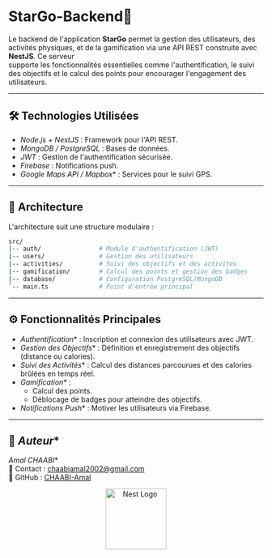 
# StarGo-Backend🚀<br>

Le backend de l'application **StarGo** permet la gestion des utilisateurs, des activités physiques, et de la gamification via une API REST construite avec **NestJS**. Ce serveur<br>
supporte les fonctionnalités essentielles comme l'authentification, le suivi des objectifs et le calcul des points pour encourager l'engagement des utilisateurs.

---

## 🛠 **Technologies Utilisées**<br>
- *Node.js* + *NestJS* : Framework pour l'API REST.<br>
- *MongoDB / PostgreSQL* : Bases de données.<br>
- *JWT* : Gestion de l'authentification sécurisée.<br>
- *Firebase* : Notifications push.<br>
- *Google Maps API / Mapbox** : Services pour le suivi GPS.<br>

---

## 📂 Architecture<br>

L'architecture suit une structure modulaire :<br>

```bash
src/
|-- auth/                # Module d'authentification (JWT)
|-- users/               # Gestion des utilisateurs
|-- activities/          # Suivi des objectifs et des activités
|-- gamification/        # Calcul des points et gestion des badges
|-- database/            # Configuration PostgreSQL/MongoDB
`-- main.ts              # Point d'entrée principal
```

---

## ⚙️ **Fonctionnalités Principales**<br>
- *Authentification** : Inscription et connexion des utilisateurs avec JWT.<br>
- *Gestion des Objectifs** : Définition et enregistrement des objectifs (distance ou calories).<br>
- *Suivi des Activités** : Calcul des distances parcourues et des calories brûlées en temps réel.<br>
- *Gamification** :<br>
   - Calcul des points.<br>
   - Déblocage de badges pour atteindre des objectifs.<br>
- *Notifications Push** : Motiver les utilisateurs via Firebase.<br>

---

## 👤 *Auteur**<br>
*Amal CHAABI**<br>
📧 Contact : [chaabiamal2002@gmail.com](mailto:chaabiamal2002@gmail.com)<br>
🔗 GitHub : [CHAABI-Amal](https://github.com/CHAABI-Amal)<br>

<p align="center">
  <a href="http://nestjs.com/" target="blank"><img src="https://nestjs.com/img/logo-small.svg" width="120" alt="Nest Logo" /></a>
</p>

